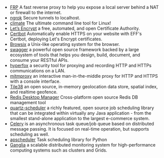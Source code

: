 * [FRP](https://github.com/fatedier/frp) A fast reverse proxy to help you expose a local server behind a NAT or firewall to the internet.
* [ngrok](https://ngrok.com/) Secure tunnels to localhost.
* [climate](https://github.com/adtac/climate) The ultimate command line tool for Linux!
* [Let’s Encrypt](https://letsencrypt.org/) a free, automated, and open Certificate Authority.
* [Certbot](https://certbot.eff.org/) Automatically enable HTTPS on your website with EFF's Certbot, deploying Let's Encrypt certificates.
* [Browsix](https://browsix.org/) a Unix-like operating system for the browser.
* [swagger](http://swagger.io/) a powerful open source framework backed by a large ecosystem of tools that helps you design, build, document, and consume your RESTful APIs.
* [hyperfox](https://hyperfox.org/) a security tool for proxying and recording HTTP and HTTPs communications on a LAN.
* [mitmproxy](http://mitmproxy.org) an interactive man-in-the-middle proxy for HTTP and HTTPS with a console interface.
* [Tile38](http://tile38.com/) an open source, in-memory geolocation data store, spatial index, and realtime geofence.
* [Redis Desktop Manager](https://redisdesktop.com/) Cross-platform open source Redis DB management tool
* [quartz-scheduler](http://www.quartz-scheduler.org/) a richly featured, open source job scheduling library that can be integrated within virtually any Java application - from the smallest stand-alone application to the largest e-commerce system.
* [Celery](http://www.celeryproject.org/) is an asynchronous task queue/job queue based on distributed message passing.	It is focused on real-time operation, but supports scheduling as well.
* [apscheduler](https://github.com/agronholm/apscheduler) Task scheduling library for Python
* [Ganglia](http://ganglia.info/) a scalable distributed monitoring system for high-performance computing systems such as clusters and Grids.
